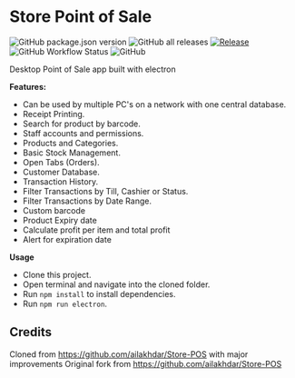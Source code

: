 # Store Point of Sale
![GitHub package.json version](https://img.shields.io/github/package-json/v/drkNsubuga/Store-POS) ![GitHub all releases](https://img.shields.io/github/downloads/drkNsubuga/Store-POS/total) [![Release](https://github.com/drkNsubuga/Store-POS/actions/workflows/release.yml/badge.svg)](https://github.com/drkNsubuga/Store-POS/actions/workflows/release.yml) ![GitHub Workflow Status](https://img.shields.io/github/actions/workflow/status/drkNsubuga/Store-POS/.github/workflows/build.yml) ![GitHub](https://img.shields.io/github/license/drkNsubuga/Store-POS)

 Desktop Point of Sale app built with electron
 
  **Features:**

- Can be used by multiple PC's on a network with one central database.
- Receipt Printing.
- Search for product by barcode.
- Staff accounts and permissions. 
- Products and Categories.
- Basic Stock Management.
- Open Tabs (Orders).
- Customer Database. 
- Transaction History. 
- Filter Transactions by Till, Cashier or Status. 
- Filter Transactions by Date Range. 
- Custom barcode  
- Product Expiry date 
- Calculate profit per item and total profit
- Alert for expiration date

**Usage**
- Clone this project.
- Open terminal and navigate into the cloned folder.
- Run ```npm install``` to install dependencies.
- Run ```npm run electron```.

## Credits
Cloned from https://github.com/ailakhdar/Store-POS with major improvements
Original fork from https://github.com/ailakhdar/Store-POS
